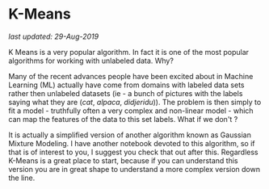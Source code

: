 # K-Means
*last updated: 29-Aug-2019*

K Means is a very popular algorithm.  In fact it is one of the most popular algorithms for working with unlabeled data. Why?

Many of the recent advances people have been excited about in Machine Learning (ML) actually have come from domains with labeled data sets rather then unlabeled datasets (ie - a bunch of pictures with the labels saying what they are (*cat*, *alpaca*, *didjeridu*)).  The problem is then simply to fit a model - truthfully often a very complex and non-linear model - which can map the features of the data to this set labels.  What if we don't ?  

It is actually a simplified version of another algorithm known as Gaussian Mixture Modeling.  I have another notebook devoted to this algorithm, so if that is of interest to you, I suggest you check that out after this.  Regardless K-Means is a great place to start, because if you can understand this version you are in great shape to understand a more complex version down the line.  
